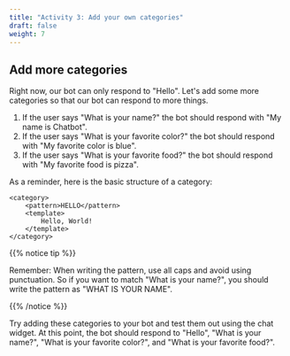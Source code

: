 ```yaml
---
title: "Activity 3: Add your own categories"
draft: false
weight: 7
---
```


## Add more categories

Right now, our bot can only respond to "Hello". Let's add some more categories so that our bot can respond to more things.

1. If the user says "What is your name?" the bot should respond with "My name is Chatbot".
2. If the user says "What is your favorite color?" the bot should respond with "My favorite color is blue".
3. If the user says "What is your favorite food?" the bot should respond with "My favorite food is pizza".

As a reminder, here is the basic structure of a category:

```
<category>
    <pattern>HELLO</pattern>
    <template>
        Hello, World!
    </template>
</category>
```

{{% notice tip %}}

Remember: When writing the pattern, use all caps and avoid using punctuation. So if you want to match "What is your name?", you should write the pattern as "WHAT IS YOUR NAME".

{{% /notice %}}

Try adding these categories to your bot and test them out using the chat widget. At this point, the bot should respond to "Hello", "What is your name?", "What is your favorite color?", and "What is your favorite food?".